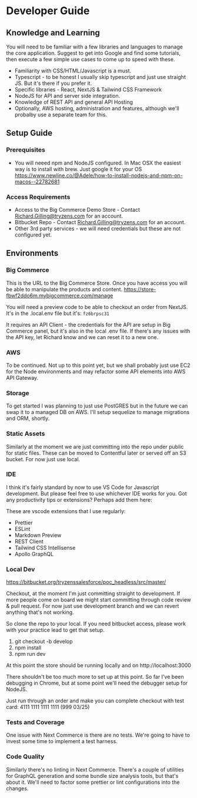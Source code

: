# Developer Guide

## Knowledge and Learning

You will need to be familiar with a few libraries and languages to manage the core application. Suggest to get into Google and find some tutorials, then execute a few simple use cases to come up to speed with these.

* Familiarity with CSS/HTML/Javascript is a must.
* Typescript - to be honest I usually skip typescript and just use straight JS. But it's there if you prefer it.
* Specific libraries - React, NextJS & Tailwind CSS Framework
* NodeJS for API and server side integration.
* Knowledge of REST API and general API Hosting
* Optionally, AWS hosting, administration and features, although we'll probalby use a separate team for this.


## Setup Guide

### Prerequisites
* You will neeed npm and NodeJS configured. In Mac OSX the easiest way is to install with brew. Just google it for your OS https://www.newline.co/@Adele/how-to-install-nodejs-and-npm-on-macos--22782681

### Access Requirements
* Access to the Big Commerce Demo Store - Contact Richard.Gilling@tryzens.com for an account.
* Bitbucket Repo - Contact Richard.Gilling@tryzens.com for an account.
* Other 3rd party services - we will need credentials but these are not configured yet.

## Environments

### Big Commerce
This is the URL to the Big Commerce Store. Once you have access you will be able to manipulate the products and content.
https://store-fbwf2ddo6m.mybigcommerce.com/manage

You will need a preview code to be able to checkout an order from NextJS. It's in the .local.env file but it's: `fz6brpsc31`

It requires an API Client - the credentials for the API are setup in Big Commerce panel, but it's also in the local .env file.
If there's any issues with the API key, let Richard know and we can reset it to a new one.

### AWS
To be continued. Not up to this point yet, but we shall probably just use EC2 for the Node environments and may refactor some API elements into AWS API Gateway.

### Storage
To get started I was planning to just use PostGRES but in the future we can swap it to a managed DB on AWS. I'll setup sequelize to manage migrations and ORM, shortly.

### Static Assets
Similarly at the moment we are just committing into the repo under public for static files. These can be moved to Contentful later or served off an S3 bucket. For now just use local.

### IDE
I think it's fairly standard by now to use VS Code for Javascript development. But please feel free to use whichever IDE works for you. Got any productivity tips or extensions? Perhaps add them here:

These are vscode extensions that I use regularly:

* Prettier
* ESLint
* Markdown Preview
* REST Client
* Tailwind CSS Intellisense
* Apollo GraphQL

### Local Dev
https://bitbucket.org/tryzenssalesforce/poc_headless/src/master/

Checkout, at the moment I'm just committing straight to development. If more people come on board we might start committing through code review & pull request. For now just use development branch and we can revert anything that's not working.

So clone the repo to your local. If you need bitbucket access, please work with your practice lead to get that setup.

1. git checkout -b develop
2. npm install
3. npm run dev


At this point the store should be running locally and on http://localhost:3000

There shouldn't be too much more to set up at this point. So far I've been debugging in Chrome, but at some point we'll need the debugger setup for NodeJS.

Just run through an order and make you can complete checkout with test card:  4111 1111 1111 1111 (999 03/25)

### Tests and Coverage

One issue with Next Commerce is there are no tests. We're going to have to invest some time  to implement a test harness. 

### Code Quality

Similarly there's no linting in Next Commerce. There's a couple of utilities for GraphQL generation and some bundle size analysis tools, but that's about it. We'll need to factor some prettier or lint configurations into the changes.




